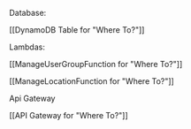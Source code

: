 
Database: 

[[DynamoDB Table for "Where To?"]]

Lambdas:

[[ManageUserGroupFunction for "Where To?"]]

[[ManageLocationFunction for "Where To?"]]

Api Gateway 

[[API Gateway for "Where To?"]]

